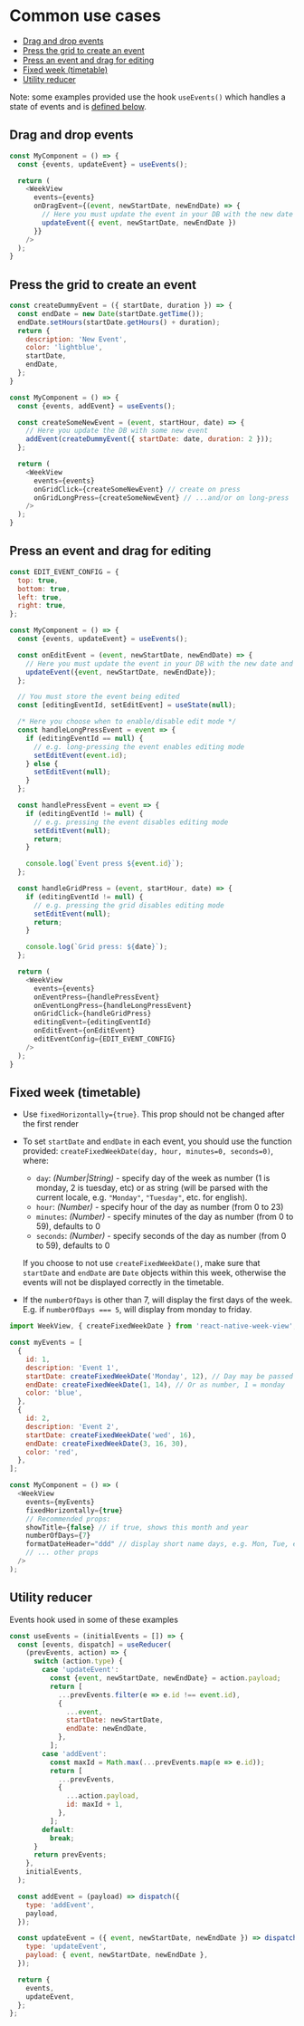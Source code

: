 # Common use cases

- [Drag and drop events](#drag-and-drop-events)
- [Press the grid to create an event](#press-the-grid-to-create-an-event)
- [Press an event and drag for editing](#press-an-event-and-drag-for-editing)
- [Fixed week (timetable)](#fixed-week-timetable)
- [Utility reducer](#utility-reducer)


Note: some examples provided use the hook `useEvents()` which handles a state of events and is [defined below](#utility-reducer).

## Drag and drop events

```js
const MyComponent = () => {
  const {events, updateEvent} = useEvents();

  return (
    <WeekView
      events={events}
      onDragEvent={(event, newStartDate, newEndDate) => {
        // Here you must update the event in your DB with the new date and time
        updateEvent({ event, newStartDate, newEndDate })
      }}
    />
  );
}
```


## Press the grid to create an event

```js
const createDummyEvent = ({ startDate, duration }) => {
  const endDate = new Date(startDate.getTime());
  endDate.setHours(startDate.getHours() + duration);
  return {
    description: 'New Event',
    color: 'lightblue',
    startDate,
    endDate,
  };
}

const MyComponent = () => {
  const {events, addEvent} = useEvents();

  const createSomeNewEvent = (event, startHour, date) => {
    // Here you update the DB with some new event
    addEvent(createDummyEvent({ startDate: date, duration: 2 }));
  };

  return (
    <WeekView
      events={events}
      onGridClick={createSomeNewEvent} // create on press
      onGridLongPress={createSomeNewEvent} // ...and/or on long-press
    />
  );
}
```


## Press an event and drag for editing

```js
const EDIT_EVENT_CONFIG = {
  top: true,
  bottom: true,
  left: true,
  right: true,
};

const MyComponent = () => {
  const {events, updateEvent} = useEvents();

  const onEditEvent = (event, newStartDate, newEndDate) => {
    // Here you must update the event in your DB with the new date and time
    updateEvent({event, newStartDate, newEndDate});
  };

  // You must store the event being edited
  const [editingEventId, setEditEvent] = useState(null);

  /* Here you choose when to enable/disable edit mode */
  const handleLongPressEvent = event => {
    if (editingEventId == null) {
      // e.g. long-pressing the event enables editing mode
      setEditEvent(event.id);
    } else {
      setEditEvent(null);
    }
  };

  const handlePressEvent = event => {
    if (editingEventId != null) {
      // e.g. pressing the event disables editing mode
      setEditEvent(null);
      return;
    }

    console.log(`Event press ${event.id}`);
  };

  const handleGridPress = (event, startHour, date) => {
    if (editingEventId != null) {
      // e.g. pressing the grid disables editing mode
      setEditEvent(null);
      return;
    }

    console.log(`Grid press: ${date}`);
  };

  return (
    <WeekView
      events={events}
      onEventPress={handlePressEvent}
      onEventLongPress={handleLongPressEvent}
      onGridClick={handleGridPress}
      editingEvent={editingEventId}
      onEditEvent={onEditEvent}
      editEventConfig={EDIT_EVENT_CONFIG}
    />
  );
}
```


## Fixed week (timetable)


* Use `fixedHorizontally={true}`. This prop should not be changed after the first render

* To set `startDate` and `endDate` in each event, you should use the function provided: `createFixedWeekDate(day, hour, minutes=0, seconds=0)`, where:
  * `day`: _(Number|String)_ - specify day of the week as number (1 is monday, 2 is tuesday, etc) or as string (will be parsed with the current locale, e.g. `"Monday"`, `"Tuesday"`, etc. for english).
  * `hour`: _(Number)_ - specify hour of the day as number (from 0 to 23)
  * `minutes`: _(Number)_ - specify minutes of the day as number (from 0 to 59), defaults to 0
  * `seconds`: _(Number)_ - specify seconds of the day as number (from 0 to 59), defaults to 0

  If you choose to not use `createFixedWeekDate()`, make sure that `startDate` and `endDate` are `Date` objects within this week, otherwise the events will not be displayed correctly in the timetable.


* If the `numberOfDays` is other than 7, will display the first days of the week. E.g. if `numberOfDays === 5`, will display from monday to friday.


```js
import WeekView, { createFixedWeekDate } from 'react-native-week-view';

const myEvents = [
  {
    id: 1,
    description: 'Event 1',
    startDate: createFixedWeekDate('Monday', 12), // Day may be passed as string
    endDate: createFixedWeekDate(1, 14), // Or as number, 1 = monday
    color: 'blue',
  },
  {
    id: 2,
    description: 'Event 2',
    startDate: createFixedWeekDate('wed', 16),
    endDate: createFixedWeekDate(3, 16, 30),
    color: 'red',
  },
];

const MyComponent = () => (
  <WeekView
    events={myEvents}
    fixedHorizontally={true}
    // Recommended props:
    showTitle={false} // if true, shows this month and year
    numberOfDays={7}
    formatDateHeader="ddd" // display short name days, e.g. Mon, Tue, etc
    // ... other props
  />
);
```


## Utility reducer

Events hook used in some of these examples

```js
const useEvents = (initialEvents = []) => {
  const [events, dispatch] = useReducer(
    (prevEvents, action) => {
      switch (action.type) {
        case 'updateEvent':
          const {event, newStartDate, newEndDate} = action.payload;
          return [
            ...prevEvents.filter(e => e.id !== event.id),
            {
              ...event,
              startDate: newStartDate,
              endDate: newEndDate,
            },
          ];
        case 'addEvent':
          const maxId = Math.max(...prevEvents.map(e => e.id));
          return [
            ...prevEvents,
            {
              ...action.payload,
              id: maxId + 1,
            },
          ];
        default:
          break;
      }
      return prevEvents;
    },
    initialEvents,
  );

  const addEvent = (payload) => dispatch({
    type: 'addEvent',
    payload,
  });

  const updateEvent = ({ event, newStartDate, newEndDate }) => dispatch({
    type: 'updateEvent',
    payload: { event, newStartDate, newEndDate },
  });

  return {
    events,
    updateEvent,
  };
};
```